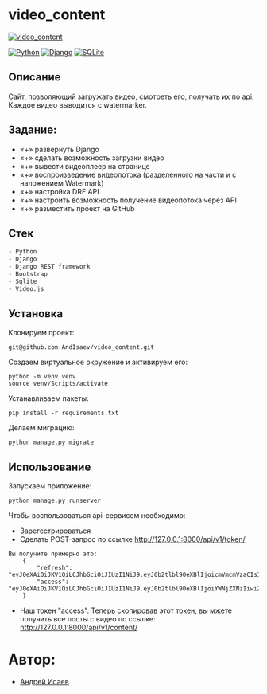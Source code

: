 # video_content
[![video_content](https://github.com/AndIsaev/video_content/actions/workflows/main.yml/badge.svg)](https://github.com/AndIsaev/video_content/actions/workflows/main.yml)


<p><a href="https://www.python.org/" rel="nofollow"><img src="https://camo.githubusercontent.com/938bc97e6c0351babffcd724243f78c6654833e451efc6ce3f5d66a635727a9c/68747470733a2f2f696d672e736869656c64732e696f2f62616467652f2d507974686f6e2d3436343634363f3f7374796c653d666c61742d737175617265266c6f676f3d507974686f6e" alt="Python" data-canonical-src="https://img.shields.io/badge/-Python-464646??style=flat-square&amp;logo=Python" style="max-width:100%;"></a>
<a href="https://www.djangoproject.com/" rel="nofollow"><img src="https://camo.githubusercontent.com/99e48bebd1b4c03828d16f8625f34439aa7d298ea573dd4e209ea593a769bd06/68747470733a2f2f696d672e736869656c64732e696f2f62616467652f2d446a616e676f2d3436343634363f3f7374796c653d666c61742d737175617265266c6f676f3d446a616e676f" alt="Django" data-canonical-src="https://img.shields.io/badge/-Django-464646??style=flat-square&amp;logo=Django" style="max-width:100%;"></a>
<a href="https://www.sqlite.org/index.html" rel="nofollow"><img src="https://camo.githubusercontent.com/2c46c2b57530e634094dcb5ca341adbd8cc101300fd0968991b2a2700f1ac318/68747470733a2f2f696d672e736869656c64732e696f2f62616467652f2d53514c6974652d3436343634363f3f7374796c653d666c61742d737175617265266c6f676f3d53514c697465" alt="SQLite" data-canonical-src="https://img.shields.io/badge/-SQLite-464646??style=flat-square&amp;logo=SQLite" style="max-width:100%;"></a>  
  

## Описание
Сайт, позволяющий загружать видео, смотреть его, получать их по api. Каждое видео выводится с watermarker.


## Задание:
- «+» развернуть Django
- «+» сделать возможность загрузки видео
- «+» вывести видеоплеер на странице
- «+» воспроизведение видеопотока (разделенного на части и с наложением Watermark)
- «+» настройка DRF API
- «+» настроить возможность получение видеопотока через API
- «+» разместить проект на GitHub

## Стек

```sh
- Python
- Django
- Django REST framework
- Bootstrap
- Sqlite
- Video.js
```

## Установка


Клонируем проект: 
```
git@github.com:AndIsaev/video_content.git
```

Создаем виртуальное окружение и активируем его:

```
python -m venv venv
source venv/Scripts/activate
```

Устанавливаем пакеты:

```
pip install -r requirements.txt
```

Делаем миграцию:

```
python manage.py migrate
```

## Использование

Запускаем приложение:

```
python manage.py runserver
```

Чтобы воспользоваться api-сервисом необходимо:

* Зарегестрироваться
* Сделать POST-запрос по ссылке http://127.0.0.1:8000/api/v1/token/
```
Вы получите примерно это:
    {
        "refresh": "eyJ0eXAiOiJKV1QiLCJhbGciOiJIUzI1NiJ9.eyJ0b2tlbl90eXBlIjoicmVmcmVzaCIsImV4cCI6MTU4NzEyODUzNSwianRpIjoiNzRmMDhkOGEwODQ4NGEzYjgyZmM4MDRhMTQ3ZTEyZmIiLCJ1c2VyX2lkIjoxfQ.GW7Obcvy2TWgsEI5lqSx9BC1mxk0WnsywBHrXScs7bI",
        "access": "eyJ0eXAiOiJKV1QiLCJhbGciOiJIUzI1NiJ9.eyJ0b2tlbl90eXBlIjoiYWNjZXNzIiwiZXhwIjoxNTg3MDQyNDM1LCJqdGkiOiI5ZmNjMWE5YTM5NDQ0Y2Q4OWJlOGFlOGRlYWQxNDE0ZSIsInVzZXJfaWQiOjF9.ZkEdzDN5pNgYToDRJq1CKHjIglK1ir1fhnfcXkmziuk"
    } 
```
* Наш токен "access". Теперь скопировав этот токен, вы мжете получить все посты с видео по ссылке:
http://127.0.0.1:8000/api/v1/content/


# Автор:
* [Андрей Исаев](https://github.com/AndIsaev)
